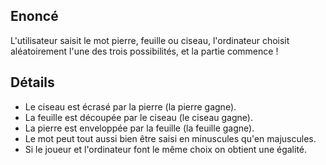 ## Enoncé

L'utilisateur saisit le mot pierre, feuille ou ciseau, l'ordinateur choisit aléatoirement l'une des trois possibilités, et la partie commence !

## Détails

* Le ciseau est écrasé par la pierre (la pierre gagne).
* La feuille est découpée par le ciseau (le ciseau gagne).
* La pierre est enveloppée par la feuille (la feuille gagne).
* Le mot peut tout aussi bien être saisi en minuscules qu'en majuscules.
* Si le joueur et l'ordinateur font le même choix on obtient une égalité.